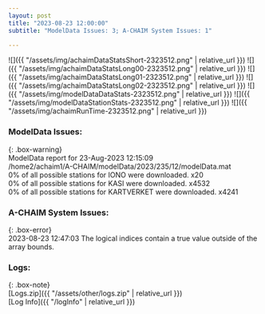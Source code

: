 ```yaml
---
layout: post
title: "2023-08-23 12:00:00"
subtitle: "ModelData Issues: 3; A-CHAIM System Issues: 1"

---
```


![]({{ "/assets/img/achaimDataStatsShort-2323512.png" | relative_url }})
![]({{ "/assets/img/achaimDataStatsLong00-2323512.png" | relative_url }})
![]({{ "/assets/img/achaimDataStatsLong01-2323512.png" | relative_url }})
![]({{ "/assets/img/achaimDataStatsLong02-2323512.png" | relative_url }})
![]({{ "/assets/img/modelDataDataStats-2323512.png" | relative_url }})
![]({{ "/assets/img/modelDataStationStats-2323512.png" | relative_url }})
![]({{ "/assets/img/achaimRunTime-2323512.png" | relative_url }})


### ModelData Issues:  
  
{: .box-warning}  
 ModelData report for 23-Aug-2023 12:15:09   
 /home2/achaim1/A-CHAIM/modelData/2023/235/12/modelData.mat   
 0% of all possible stations for IONO were downloaded. x20   
 0% of all possible stations for KASI were downloaded. x4532   
 0% of all possible stations for KARTVERKET were downloaded. x4241   
  
### A-CHAIM System Issues:  
  
{: .box-error}  
2023-08-23 12:47:03 The logical indices contain a true value outside of the array bounds.  

### Logs:  
  
{: .box-note}  
[Logs.zip]({{ "/assets/other/logs.zip" | relative_url }})  
[Log Info]({{ "/logInfo" | relative_url }})  
